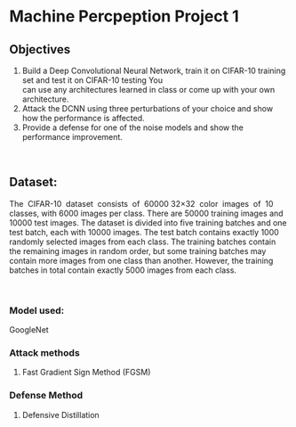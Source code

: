 # Machine Percpeption Project 1

## Objectives
1. Build a Deep Convolutional Neural Network, train it on CIFAR-10 training set and test it on CIFAR-10 testing You can use any architectures learned in class or come up with your own architecture.
2. Attack the DCNN using three perturbations of your choice and show how the performance is affected. 
3. Provide a defense for one of the noise models and show the performance improvement.


&nbsp;

## Dataset:
The  CIFAR-10  dataset  consists  of  60000 32×32  color  images  of  10 classes, with 6000 images per class. There are 50000 training images and 10000 test images. The dataset is divided into five training batches and one test batch, each with 10000 images. The test batch contains exactly 1000 randomly selected images from each class. The training batches contain the remaining images in random order, but some training batches may contain more images from one class than another. However, the training batches in total contain exactly 5000 images from each class.

&nbsp;

### Model used:
GoogleNet


### Attack methods
1. Fast Gradient Sign Method (FGSM)


### Defense Method
1. Defensive Distillation 